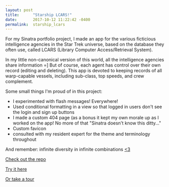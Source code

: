 ```yaml
---
layout: post
title:      "Starship LCARS!"
date:       2017-10-12 11:22:42 -0400
permalink:  starship_lcars
---
```



For my Sinatra portfolio project, I made an app for the various ficticious intelligence agencies in the Star Trek universe, based on the database they often use, called LCARS (Library Computer Access/Retrieval System).

In my little non-canonical version of this world, all the intelligence agencies share information =]
But of course, each agent has control over their own record (editing and deleting).
This app is devoted to keeping records of all warp-capable vessels, including sub-class, top speeds, and crew complement.

Some small things I'm proud of in this project:
* I experimented with flash messages!  Everywhere!
* Used conditional formatting in a view so that logged in users don't see the login and sign up buttons
* I made a custom 404 page (as a bonus it kept my own morale up as I worked on the app!  No more of that "Sinatra doesn't know this ditty..."
* Custom favicon
* consulted with my resident expert for the theme and terminology throughout

And remember: infinite diversity in infinite combinations [<3](http://memory-alpha.wikia.com/wiki/IDIC)

[Check out the repo](https://github.com/ddhogan/starship-LCARS)

[Try it here](https://starship-lcars.herokuapp.com/)

[Or take a tour](https://youtu.be/1ajGLaZdd4Q)
